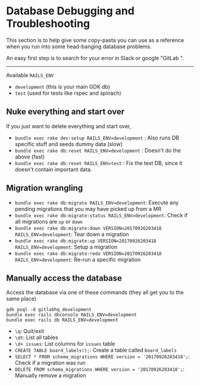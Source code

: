 # Database Debugging and Troubleshooting

This section is to help give some copy-pasta you can use as a reference when you
run into some head-banging database problems.

An easy first step is to search for your error in Slack or google "GitLab <my error>".

---

Available `RAILS_ENV`

 - `development` (this is your main GDK db)
 - `test` (used for tests like rspec and spinach)


## Nuke everything and start over

If you just want to delete everything and start over,

 - `bundle exec rake dev:setup RAILS_ENV=development` : Also runs DB specific stuff and seeds dummy data (slow)
 - `bundle exec rake db:reset RAILS_ENV=development` : Doesn't do the above (fast)
 - `bundle exec rake db:reset RAILS_ENV=test` : Fix the test DB, since it doesn't contain important data.

## Migration wrangling

 - `bundle exec rake db:migrate RAILS_ENV=development`: Execute any pending migrations that you may have picked up from a MR
 - `bundle exec rake db:migrate:status RAILS_ENV=development`: Check if all migrations are `up` or `down`
 - `bundle exec rake db:migrate:down VERSION=20170926203418 RAILS_ENV=development`: Tear down a migration
 - `bundle exec rake db:migrate:up VERSION=20170926203418 RAILS_ENV=development`: Setup a migration
 - `bundle exec rake db:migrate:redo VERSION=20170926203418 RAILS_ENV=development`: Re-run a specific migration


## Manually access the database

Access the database via one of these commands (they all get you to the same place)

```
gdk psql -d gitlabhq_development
bundle exec rails dbconsole RAILS_ENV=development
bundle exec rails db RAILS_ENV=development
```

 - `\q`: Quit/exit
 - `\dt`: List all tables
 - `\d+ issues`: List columns for `issues` table
 - `CREATE TABLE board_labels();`: Create a table called `board_labels`
 - `SELECT * FROM schema_migrations WHERE version = '20170926203418';`: Check if a migration was run
 - `DELETE FROM schema_migrations WHERE version = '20170926203418';`: Manually remove a migration
